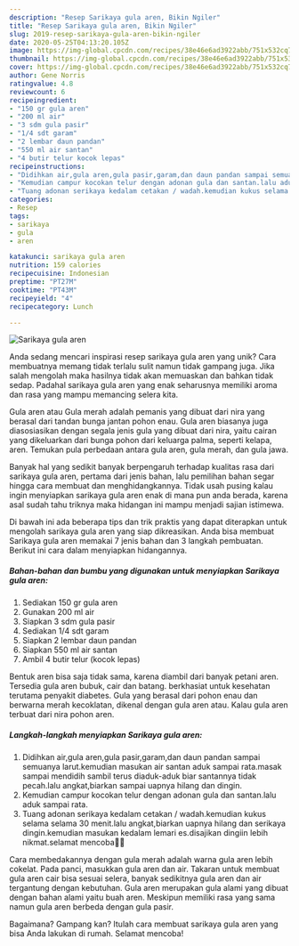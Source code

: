 ```yaml
---
description: "Resep Sarikaya gula aren, Bikin Ngiler"
title: "Resep Sarikaya gula aren, Bikin Ngiler"
slug: 2019-resep-sarikaya-gula-aren-bikin-ngiler
date: 2020-05-25T04:13:20.105Z
image: https://img-global.cpcdn.com/recipes/38e46e6ad3922abb/751x532cq70/sarikaya-gula-aren-foto-resep-utama.jpg
thumbnail: https://img-global.cpcdn.com/recipes/38e46e6ad3922abb/751x532cq70/sarikaya-gula-aren-foto-resep-utama.jpg
cover: https://img-global.cpcdn.com/recipes/38e46e6ad3922abb/751x532cq70/sarikaya-gula-aren-foto-resep-utama.jpg
author: Gene Norris
ratingvalue: 4.8
reviewcount: 6
recipeingredient:
- "150 gr gula aren"
- "200 ml air"
- "3 sdm gula pasir"
- "1/4 sdt garam"
- "2 lembar daun pandan"
- "550 ml air santan"
- "4 butir telur kocok lepas"
recipeinstructions:
- "Didihkan air,gula aren,gula pasir,garam,dan daun pandan sampai semuanya larut.kemudian masukan air santan aduk sampai rata.masak sampai mendidih sambil terus diaduk-aduk biar santannya tidak pecah.lalu angkat,biarkan sampai uapnya hilang dan dingin."
- "Kemudian campur kocokan telur dengan adonan gula dan santan.lalu aduk sampai rata."
- "Tuang adonan serikaya kedalam cetakan / wadah.kemudian kukus selama selama 30 menit.lalu angkat,biarkan uapnya hilang dan serikaya dingin.kemudian masukan kedalam lemari es.disajikan dingiin lebih nikmat.selamat mencoba🥰🥰"
categories:
- Resep
tags:
- sarikaya
- gula
- aren

katakunci: sarikaya gula aren 
nutrition: 159 calories
recipecuisine: Indonesian
preptime: "PT27M"
cooktime: "PT43M"
recipeyield: "4"
recipecategory: Lunch

---
```



![Sarikaya gula aren](https://img-global.cpcdn.com/recipes/38e46e6ad3922abb/751x532cq70/sarikaya-gula-aren-foto-resep-utama.jpg)

Anda sedang mencari inspirasi resep sarikaya gula aren yang unik? Cara membuatnya memang tidak terlalu sulit namun tidak gampang juga. Jika salah mengolah maka hasilnya tidak akan memuaskan dan bahkan tidak sedap. Padahal sarikaya gula aren yang enak seharusnya memiliki aroma dan rasa yang mampu memancing selera kita.

Gula aren atau Gula merah adalah pemanis yang dibuat dari nira yang berasal dari tandan bunga jantan pohon enau. Gula aren biasanya juga diasosiasikan dengan segala jenis gula yang dibuat dari nira, yaitu cairan yang dikeluarkan dari bunga pohon dari keluarga palma, seperti kelapa, aren. Temukan pula perbedaan antara gula aren, gula merah, dan gula jawa.

Banyak hal yang sedikit banyak berpengaruh terhadap kualitas rasa dari sarikaya gula aren, pertama dari jenis bahan, lalu pemilihan bahan segar hingga cara membuat dan menghidangkannya. Tidak usah pusing kalau ingin menyiapkan sarikaya gula aren enak di mana pun anda berada, karena asal sudah tahu triknya maka hidangan ini mampu menjadi sajian istimewa.


Di bawah ini ada beberapa tips dan trik praktis yang dapat diterapkan untuk mengolah sarikaya gula aren yang siap dikreasikan. Anda bisa membuat Sarikaya gula aren memakai 7 jenis bahan dan 3 langkah pembuatan. Berikut ini cara dalam menyiapkan hidangannya.

<!--inarticleads1-->

##### Bahan-bahan dan bumbu yang digunakan untuk menyiapkan Sarikaya gula aren:

1. Sediakan 150 gr gula aren
1. Gunakan 200 ml air
1. Siapkan 3 sdm gula pasir
1. Sediakan 1/4 sdt garam
1. Siapkan 2 lembar daun pandan
1. Siapkan 550 ml air santan
1. Ambil 4 butir telur (kocok lepas)


Bentuk aren bisa saja tidak sama, karena diambil dari banyak petani aren. Tersedia gula aren bubuk, cair dan batang. berkhasiat untuk kesehatan terutama penyakit diabetes. Gula yang berasal dari pohon enau dan berwarna merah kecoklatan, dikenal dengan gula aren atau. Kalau gula aren terbuat dari nira pohon aren. 

<!--inarticleads2-->

##### Langkah-langkah menyiapkan Sarikaya gula aren:

1. Didihkan air,gula aren,gula pasir,garam,dan daun pandan sampai semuanya larut.kemudian masukan air santan aduk sampai rata.masak sampai mendidih sambil terus diaduk-aduk biar santannya tidak pecah.lalu angkat,biarkan sampai uapnya hilang dan dingin.
1. Kemudian campur kocokan telur dengan adonan gula dan santan.lalu aduk sampai rata.
1. Tuang adonan serikaya kedalam cetakan / wadah.kemudian kukus selama selama 30 menit.lalu angkat,biarkan uapnya hilang dan serikaya dingin.kemudian masukan kedalam lemari es.disajikan dingiin lebih nikmat.selamat mencoba🥰🥰


Cara membedakannya dengan gula merah adalah warna gula aren lebih cokelat. Pada panci, masukkan gula aren dan air. Takaran untuk membuat gula aren cair bisa sesuai selera, banyak sedikitnya gula aren dan air tergantung dengan kebutuhan. Gula aren merupakan gula alami yang dibuat dengan bahan alami yaitu buah aren. Meskipun memiliki rasa yang sama namun gula aren berbeda dengan gula pasir. 

Bagaimana? Gampang kan? Itulah cara membuat sarikaya gula aren yang bisa Anda lakukan di rumah. Selamat mencoba!
